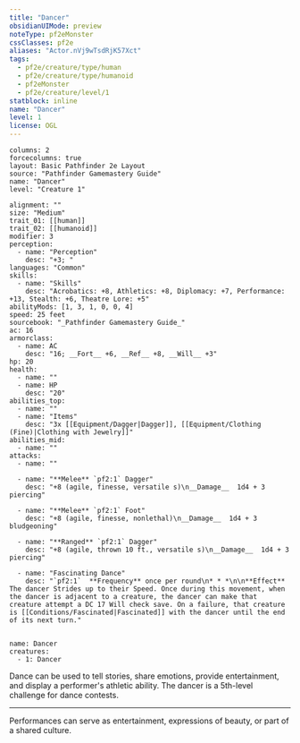 ```yaml
---
title: "Dancer"
obsidianUIMode: preview
noteType: pf2eMonster
cssClasses: pf2e
aliases: "Actor.nVj9wTsdRjK57Xct" 
tags:
  - pf2e/creature/type/human
  - pf2e/creature/type/humanoid
  - pf2eMonster
  - pf2e/creature/level/1
statblock: inline
name: "Dancer"
level: 1
license: OGL
---
```


```statblock
columns: 2
forcecolumns: true
layout: Basic Pathfinder 2e Layout
source: "Pathfinder Gamemastery Guide"
name: "Dancer"
level: "Creature 1"

alignment: ""
size: "Medium"
trait_01: [[human]]
trait_02: [[humanoid]]
modifier: 3
perception:
  - name: "Perception"
    desc: "+3; "
languages: "Common"
skills:
  - name: "Skills"
    desc: "Acrobatics: +8, Athletics: +8, Diplomacy: +7, Performance: +13, Stealth: +6, Theatre Lore: +5"
abilityMods: [1, 3, 1, 0, 0, 4]
speed: 25 feet
sourcebook: "_Pathfinder Gamemastery Guide_"
ac: 16
armorclass:
  - name: AC
    desc: "16; __Fort__ +6, __Ref__ +8, __Will__ +3"
hp: 20
health:
  - name: ""
  - name: HP
    desc: "20"
abilities_top:
  - name: ""
  - name: "Items"
    desc: "3x [[Equipment/Dagger|Dagger]], [[Equipment/Clothing (Fine)|Clothing with Jewelry]]"
abilities_mid:
  - name: ""
attacks:
  - name: ""

  - name: "**Melee** `pf2:1` Dagger"
    desc: "+8 (agile, finesse, versatile s)\n__Damage__  1d4 + 3 piercing"

  - name: "**Melee** `pf2:1` Foot"
    desc: "+8 (agile, finesse, nonlethal)\n__Damage__  1d4 + 3 bludgeoning"

  - name: "**Ranged** `pf2:1` Dagger"
    desc: "+8 (agile, thrown 10 ft., versatile s)\n__Damage__  1d4 + 3 piercing"

  - name: "Fascinating Dance"
    desc: "`pf2:1`  **Frequency** once per round\n* * *\n\n**Effect** The dancer Strides up to their Speed. Once during this movement, when the dancer is adjacent to a creature, the dancer can make that creature attempt a DC 17 Will check save. On a failure, that creature is [[Conditions/Fascinated|Fascinated]] with the dancer until the end of its next turn."
 
```

```encounter-table
name: Dancer
creatures:
  - 1: Dancer
```



Dance can be used to tell stories, share emotions, provide entertainment, and display a performer's athletic ability. The dancer is a 5th-level challenge for dance contests.

* * *

Performances can serve as entertainment, expressions of beauty, or part of a shared culture.
